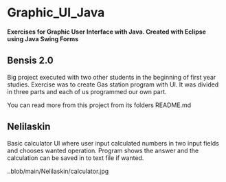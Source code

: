 # Graphic_UI_Java
**Exercises for Graphic User Interface with Java. Created with Eclipse using Java Swing Forms**

## Bensis 2.0

Big project executed with two other students in the beginning of first year studies. Exercise was to create Gas station program with UI. It was divided in three parts and each of us programmed our own part. 

You can read more from this project from its folders README.md

## Nelilaskin

Basic calculator UI where user input calculated numbers in two input fields and chooses wanted operation. Program shows the answer and the calculation can be saved in to text file if wanted.

..blob/main/Nelilaskin/calculator.jpg

